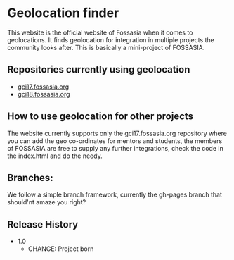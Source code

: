 # Geolocation finder
This website is the official website of Fossasia when it comes to geolocations. It finds geolocation for integration in multiple projects 
the community looks after. This is basically a mini-project of FOSSASIA.

## Repositories currently using geolocation
- [gci17.fossasia.org](https://github.com/fossasia/gci17.fossasia.org)
- [gci18.fossasia.org](https://github.com/fossasia/gci18.fossasia.org)

## How to use geolocation for other projects
The website currently supports only the gci17.fossasia.org repository where you can add the geo co-ordinates for mentors and students, the
members of FOSSASIA are free to supply any further integrations, check the code in the index.html and do the needy.

## Branches:
We follow a simple branch framework, currently the gh-pages branch that should'nt amaze you right?

## Release History
* 1.0
    * CHANGE: Project born

